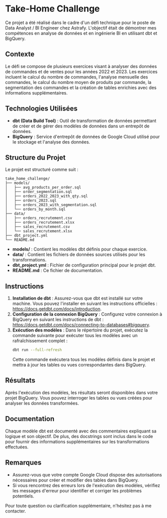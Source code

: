 # Take-Home Challenge

Ce projet a été réalisé dans le cadre d'un défi technique pour le poste de Data Analyst / BI Engineer chez Astrafy. L'objectif était de démontrer mes compétences en analyse de données et en ingénierie BI en utilisant dbt et BigQuery.

## Contexte

Le défi se compose de plusieurs exercices visant à analyser des données de commandes et de ventes pour les années 2022 et 2023. Les exercices incluent le calcul du nombre de commandes, l'analyse mensuelle des commandes, le calcul du nombre moyen de produits par commande, la segmentation des commandes et la création de tables enrichies avec des informations supplémentaires.

## Technologies Utilisées

- **dbt (Data Build Tool)** : Outil de transformation de données permettant de créer et de gérer des modèles de données dans un entrepôt de données.
- **BigQuery** : Service d'entrepôt de données de Google Cloud utilisé pour le stockage et l'analyse des données.

## Structure du Projet

Le projet est structuré comme suit :

```
take_home_challenge/
├── models/
│   ├── avg_products_per_order.sql
│   ├── order_segmentation.sql
│   ├── orders_2022_2023_with_qty.sql
│   ├── orders_2023.sql
│   ├── orders_2023_with_segmentation.sql
│   └── orders_by_month.sql
├── data/
│   ├── orders_recrutement.csv
│   ├── orders_recrutement.xlsx
│   ├── sales_recrutement.csv
│   └── sales_recrutement.xlsx
├── dbt_project.yml
└── README.md
```

- **models/** : Contient les modèles dbt définis pour chaque exercice.
- **data/** : Contient les fichiers de données sources utilisés pour les transformations.
- **dbt_project.yml** : Fichier de configuration principal pour le projet dbt.
- **README.md** : Ce fichier de documentation.

## Instructions

1. **Installation de dbt** : Assurez-vous que dbt est installé sur votre machine. Vous pouvez l'installer en suivant les instructions officielles : https://docs.getdbt.com/docs/introduction.
2. **Configuration de la connexion BigQuery** : Configurez votre connexion à BigQuery en suivant les instructions de dbt : https://docs.getdbt.com/docs/connecting-to-databases#bigquery.
3. **Exécution des modèles** : Dans le répertoire du projet, exécutez la commande suivante pour exécuter tous les modèles avec un rafraîchissement complet :
   ```bash
   dbt run --full-refresh
   ```
   Cette commande exécutera tous les modèles définis dans le projet et mettra à jour les tables ou vues correspondantes dans BigQuery.

## Résultats

Après l'exécution des modèles, les résultats seront disponibles dans votre projet BigQuery. Vous pouvez interroger les tables ou vues créées pour analyser les données transformées.

## Documentation

Chaque modèle dbt est documenté avec des commentaires expliquant sa logique et son objectif. De plus, des docstrings sont inclus dans le code pour fournir des informations supplémentaires sur les transformations effectuées.

## Remarques

- Assurez-vous que votre compte Google Cloud dispose des autorisations nécessaires pour créer et modifier des tables dans BigQuery.
- Si vous rencontrez des erreurs lors de l'exécution des modèles, vérifiez les messages d'erreur pour identifier et corriger les problèmes potentiels.

Pour toute question ou clarification supplémentaire, n'hésitez pas à me contacter. 
